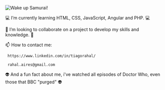 ![Wake up Samurai!](https://media.giphy.com/media/mBvUaCuDPEXNnIk2NK/giphy.gif)


  :computer: I’m currently learning HTML, CSS, JavaScript, Angular and PHP. :computer:
     
  :robot: I’m looking to collaborate on a project to develop my skills and knowledge. :robot:

  📫 How to contact me:
  
     https://www.linkedin.com/in/tiagorahal/
  
     rahal.aires@gmail.com

  :alien: And a fun fact about me, i've watched all episodes of Doctor Who, even those that BBC "purged" :alien:

